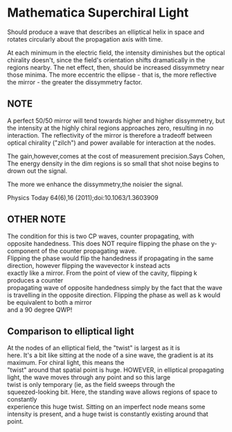 
# Mathematica Superchiral Light

Should produce a wave that describes an elliptical helix in space and rotates circularly about the propagation axis with time.

At each minimum in the electric field, the intensity diminishes but the optical chirality doesn't, since the field's orientation shifts dramatically in the regions nearby. 
The net effect, then, should be increased dissymmetry near those minima.
The more eccentric the ellipse - that is, the more reflective the mirror - the greater the dissymmetry factor.

## NOTE

A perfect 50/50 mirror will tend towards higher and higher
dissymmetry, but the intensity at the highly chiral regions
approaches zero, resulting in no interaction. The reflectivity of the
mirror is therefore a tradeoff between
optical chirality ("zilch") and power available for interaction at
the nodes.

The gain,however,comes at the cost of measurement precision.Says Cohen,
The energy density in the dim regions is so small that shot noise
begins to drown out the signal.

The more we enhance the dissymmetry,the noisier the signal.

Physics Today 64(6),16 (2011);doi:10.1063/1.3603909

## OTHER NOTE

The condition for this is two CP waves, counter propagating, with \
opposite handedness. This does NOT require flipping
the phase on the y-component of the counter propagating wave. \
Flipping the phase would flip the handedness if propagating
in the same direction, however flipping the wavevector k instead acts \
exactly like a mirror. 
From the point of view of the cavity, flipping k produces a counter \
propagating wave of opposite handedness simply by the fact
that the wave is travelling in the opposite direction.
Flipping the phase as well as k would be equivalent to both a mirror \
and a 90 degree QWP!

## Comparison to elliptical light

At the nodes of an elliptical field, the "twist" is largest as it is \
here. It's a bit like sitting at the node of a sine wave,
the gradient is at its maximum. For chiral light, this means the \
"twist" around that spatial point is huge. HOWEVER, in elliptical
propagating light, the wave moves through any point and so this large \
twist is only temporary (ie, as the field sweeps through the \
squeezed-looking bit. 
Here, the standing wave allows regions of space to constantly \
experience this huge twist. Sitting on an imperfect node means some \
intensity is present, 
and a huge twist is constantly existing around that point.
